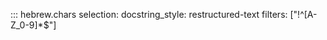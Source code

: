 ::: hebrew.chars
    selection:
      docstring_style: restructured-text 
      filters: ["!^[A-Z_0-9]*$"]